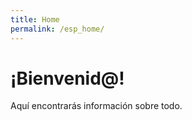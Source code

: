 ```yaml
---
title: Home
permalink: /esp_home/
---
```


# ¡Bienvenid@!

Aquí encontrarás información sobre todo.


